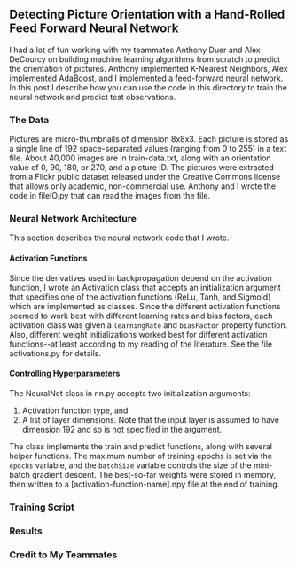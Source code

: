 ## Detecting Picture Orientation with a Hand-Rolled Feed Forward Neural Network
I had a lot of fun working with my teammates Anthony Duer and Alex DeCourcy on building machine learning algorithms from scratch to predict the orientation of pictures. Anthony implemented K-Nearest Neighbors, Alex implemented AdaBoost, and I implemented a feed-forward neural network. In this post I describe how you can use the code in this directory to train the neural network and predict test observations.
### The Data
Pictures are micro-thumbnails of dimension 8x8x3. Each picture is stored as a single line of 192 space-separated values (ranging from 0 to 255) in a text file. About 40,000 images are in train-data.txt, along with an orientation value of 0, 90, 180, or 270, and a picture ID. The pictures were extracted from a Flickr public dataset released under the Creative Commons license that allows only academic, non-commercial use. Anthony and I wrote the code in fileIO.py that can read the images from the file.
### Neural Network Architecture
This section describes the neural network code that I wrote.
#### Activation Functions
Since the derivatives used in backpropagation depend on the activation function, I wrote an Activation class that accepts an initialization argument that specifies one of the activation functions (ReLu, Tanh, and Sigmoid) which are implemented as classes. Since the different activation functions seemed to work best with different learning rates and bias factors, each activation class was given a `learningRate` and `biasFactor` property function. Also, different weight initializations worked best for different activation functions--at least according to my reading of the literature. See the file activations.py for details.
#### Controlling Hyperparameters
The NeuralNet class in nn.py accepts two initialization arguments:
1. Activation function type, and
2. A list of layer dimensions. Note that the input layer is assumed to have dimension 192 and so is not specified in the argument.

The class implements the train and predict functions, along with several helper functions. The maximum number of training epochs is set via the `epochs` variable, and the `batchSize` variable controls the size of the mini-batch gradient descent. The best-so-far weights were stored in memory, then written to a [activation-function-name].npy file at the end of training.
### Training Script

### Results

### Credit to My Teammates
